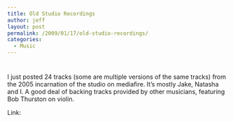 ```yaml
---
title: Old Studio Recordings
author: jeff
layout: post
permalink: /2009/01/17/old-studio-recordings/
categories:
  - Music
---
```

# 

I just posted 24 tracks (some are multiple versions of the same tracks) from the 2005 incarnation of the studio on mediafire. It’s mostly Jake, Natasha and I. A good deal of backing tracks provided by other musicians, featuring Bob Thurston on violin.

Link: 